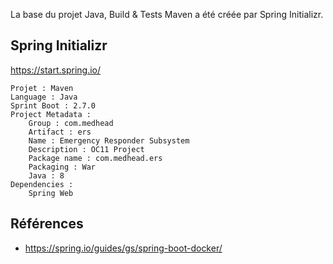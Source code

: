 La base du projet Java, Build & Tests Maven a été créée par Spring Initializr.


## Spring Initializr
https://start.spring.io/

    Projet : Maven
    Language : Java
    Sprint Boot : 2.7.0
    Project Metadata :
        Group : com.medhead
        Artifact : ers
        Name : Emergency Responder Subsystem
        Description : OC11 Project
        Package name : com.medhead.ers
        Packaging : War
        Java : 8                                                                
    Dependencies :
        Spring Web



## Références
- https://spring.io/guides/gs/spring-boot-docker/
